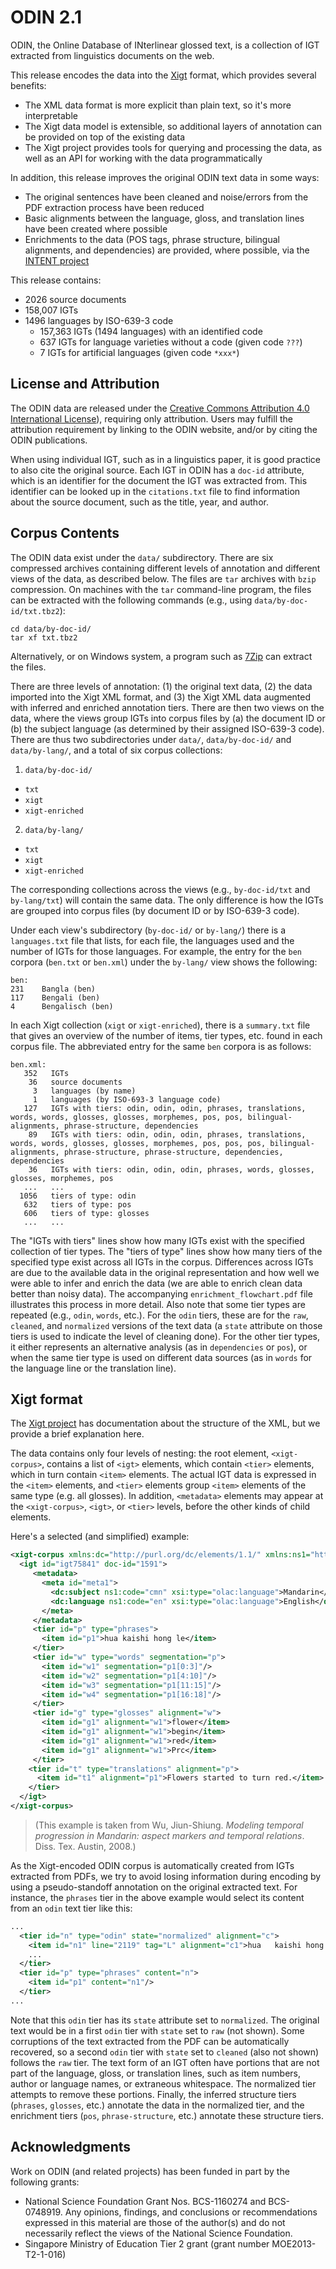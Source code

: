
# ODIN 2.1

<!--
NOTE: this is a MarkDown document. It is plain text, but is best viewed
      in a MarkDown viewer (see: https://en.wikipedia.org/wiki/Markdown).
-->

ODIN, the Online Database of INterlinear glossed text, is a collection of
IGT extracted from linguistics documents on the web.

This release encodes the data into the
[Xigt](http://depts.washington.edu/uwcl/xigt/)
format, which provides several benefits:

  * The XML data format is more explicit than plain text, so it's more
    interpretable
  * The Xigt data model is extensible, so additional layers of annotation can
    be provided on top of the existing data
  * The Xigt project provides tools for querying and processing the data,
    as well as an API for working with the data programmatically

In addition, this release improves the original ODIN text data in some ways:

  * The original sentences have been cleaned and noise/errors from the
    PDF extraction process have been reduced
  * Basic alignments between the language, gloss, and translation lines
    have been created where possible
  * Enrichments to the data (POS tags, phrase structure, bilingual alignments,
    and dependencies) are provided, where possible, via the
    [INTENT project](http://intent-project.info/)

This release contains:

  * 2026 source documents
  * 158,007 IGTs
  * 1496 languages by ISO-639-3 code
    - 157,363 IGTs (1494 languages) with an identified code
    - 637 IGTs for language varieties without a code (given code `???`)
    - 7 IGTs for artificial languages (given code `*xxx*`)

## License and Attribution

The ODIN data are released under the [Creative Commons Attribution 4.0
International License](http://creativecommons.org/licenses/by/4.0/)), requiring
only attribution. Users may fulfill the attribution requirement by linking to
the ODIN website, and/or by citing the ODIN publications.

When using individual IGT, such as in a linguistics paper, it is good practice
to also cite the original source. Each IGT in ODIN has a `doc-id` attribute,
which is an identifier for the document the IGT was extracted from. This
identifier can be looked up in the `citations.txt` file to find information
about the source document, such as the title, year, and author.

## Corpus Contents

The ODIN data exist under the `data/` subdirectory. There are six compressed
archives containing different levels of annotation and different views of the
data, as described below. The files are `tar` archives with `bzip` compression.
On machines with the `tar` command-line program, the files can be extracted with
the following commands (e.g., using `data/by-doc-id/txt.tbz2`):

    cd data/by-doc-id/
    tar xf txt.tbz2

Alternatively, or on Windows system, a program such as
[7Zip](http://www.7-zip.org/) can extract the files.

There are three levels of annotation: (1) the original text data, (2) the data
imported into the Xigt XML format, and (3) the Xigt XML data augmented with
inferred and enriched annotation tiers. There are then two views on the data,
where the views group IGTs into corpus files by (a) the document ID or (b) the
subject language (as determined by their assigned ISO-639-3 code). There are
thus two subdirectories under `data/`, `data/by-doc-id/` and `data/by-lang/`,
and a total of six corpus collections:

1. `data/by-doc-id/`
  * `txt`
  * `xigt`
  * `xigt-enriched`
2. `data/by-lang/`
  * `txt`
  * `xigt`
  * `xigt-enriched`

The corresponding collections across the views (e.g., `by-doc-id/txt` and
`by-lang/txt`) will contain the same data. The only difference is how the IGTs
are grouped into corpus files (by document ID or by ISO-639-3 code).

Under each view's subdirectory (`by-doc-id/` or `by-lang/`) there is a
`languages.txt` file that lists, for each file, the languages used and the
number of IGTs for those languages. For example, the entry for the `ben` corpora
(`ben.txt` or `ben.xml`) under the `by-lang/` view shows the following:

    ben:
    231    Bangla (ben)
    117    Bengali (ben)
    4      Bengalisch (ben)

In each Xigt collection (`xigt` or `xigt-enriched`), there is a `summary.txt`
file that gives an overview of the number of items, tier types, etc. found in
each corpus file. The abbreviated entry for the same `ben` corpora is as
follows:

    ben.xml:
       352   IGTs
        36   source documents
         3   languages (by name)
         1   languages (by ISO-693-3 language code)
       127   IGTs with tiers: odin, odin, odin, phrases, translations, words, words, glosses, glosses, morphemes, pos, pos, bilingual-alignments, phrase-structure, dependencies
        89   IGTs with tiers: odin, odin, odin, phrases, translations, words, words, glosses, glosses, morphemes, pos, pos, pos, bilingual-alignments, phrase-structure, phrase-structure, dependencies, dependencies
        36   IGTs with tiers: odin, odin, odin, phrases, words, glosses, glosses, morphemes, pos
       ...   ...
      1056   tiers of type: odin
       632   tiers of type: pos
       606   tiers of type: glosses
       ...   ...

The "IGTs with tiers" lines show how many IGTs exist with the specified
collection of tier types. The "tiers of type" lines show how many tiers of the
specified type exist across all IGTs in the corpus. Differences across IGTs are
due to the available data in the original representation and how well we were
able to infer and enrich the data (we are able to enrich clean data better than
noisy data). The accompanying `enrichment_flowchart.pdf` file illustrates this
process in more detail. Also note that some tier types are repeated (e.g.,
`odin`, `words`, etc.). For the `odin` tiers, these are for the `raw`,
`cleaned`, and `normalized` versions of the text data (a `state` attribute on
those tiers is used to indicate the level of cleaning done). For the other tier
types, it either represents an alternative analysis (as in `dependencies` or
`pos`), or when the same tier type is used on different data sources (as in
`words` for the language line or the translation line).

## Xigt format

The [Xigt project](http://depts.washington.edu/uwcl/xigt/) has documentation
about the structure of the XML, but we provide a brief explanation here.

The data contains only four levels of nesting: the root element,
`<xigt-corpus>`, contains a list of `<igt>` elements, which contain `<tier>`
elements, which in turn contain `<item>` elements. The actual IGT data is
expressed in the `<item>` elements, and `<tier>` elements group `<item>`
elements of the same type (e.g. all glosses). In addition, `<metadata>`
elements may appear at the `<xigt-corpus>`, `<igt>`, or `<tier>` levels,
before the other kinds of child elements.

Here's a selected (and simplified) example:

```xml
<xigt-corpus xmlns:dc="http://purl.org/dc/elements/1.1/" xmlns:ns1="http://www.language-archives.org/OLAC/1.1/" xmlns:xsi="http://www.w3.org/2001/XMLSchema-instance">
  <igt id="igt75841" doc-id="1591">
     <metadata>
       <meta id="meta1">
         <dc:subject ns1:code="cmn" xsi:type="olac:language">Mandarin</dc:subject>
         <dc:language ns1:code="en" xsi:type="olac:language">English</dc:language>
       </meta>
     </metadata>
     <tier id="p" type="phrases">
       <item id="p1">hua kaishi hong le</item>
     </tier>
     <tier id="w" type="words" segmentation="p">
       <item id="w1" segmentation="p1[0:3]"/>
       <item id="w2" segmentation="p1[4:10]"/>
       <item id="w3" segmentation="p1[11:15]"/>
       <item id="w4" segmentation="p1[16:18]"/>
     </tier>
     <tier id="g" type="glosses" alignment="w">
       <item id="g1" alignment="w1">flower</item>
       <item id="g1" alignment="w1">begin</item>
       <item id="g1" alignment="w1">red</item>
       <item id="g1" alignment="w1">Prc</item>
     </tier>
    <tier id="t" type="translations" alignment="p">
      <item id="t1" alignment="p1">Flowers started to turn red.</item>
    </tier>
  </igt>
</xigt-corpus>
```
> (This example is taken from Wu, Jiun-Shiung. *Modeling temporal progression
> in Mandarin: aspect markers and temporal relations*. Diss. Tex. Austin, 2008.)

As the Xigt-encoded ODIN corpus is automatically created from IGTs extracted
from PDFs, we try to avoid losing information during encoding by using a
pseudo-standoff annotation on the original extracted text. For instance, the
`phrases` tier in the above example would select its content from an `odin` text
tier like this:

```xml
...
  <tier id="n" type="odin" state="normalized" alignment="c">
    <item id="n1" line="2119" tag="L" alignment="c1">hua   kaishi hong    le</item>
    ...
  </tier>
  <tier id="p" type="phrases" content="n">
    <item id="p1" content="n1"/>
  </tier>
...
```

Note that this `odin` tier has its `state` attribute set to `normalized`. The
original text would be in a first `odin` tier with `state` set to `raw` (not
shown). Some corruptions of the text extracted from the PDF can be automatically
recovered, so a second `odin` tier with `state` set to `cleaned` (also not
shown) follows the `raw` tier. The text form of an IGT often have portions that
are not part of the language, gloss, or translation lines, such as item numbers,
author or language names, or extraneous whitespace. The normalized tier
attempts to remove these portions. Finally, the inferred structure tiers
(`phrases`, `glosses`, etc.) annotate the data in the normalized tier, and the
enrichment tiers (`pos`, `phrase-structure`, etc.) annotate these structure
tiers.

## Acknowledgments

Work on ODIN (and related projects) has been funded in part by the following
grants:

* National Science Foundation Grant Nos. BCS-1160274 and BCS-0748919. Any
  opinions, findings, and conclusions or recommendations expressed in this
  material are those of the author(s) and do not necessarily reflect the views
  of the National Science Foundation.
* Singapore Ministry of Education Tier 2 grant (grant number MOE2013-T2-1-016)

